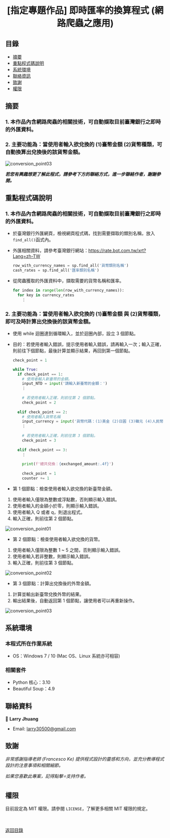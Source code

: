 <h1 align="center">
  <br>
  [指定專題作品] 即時匯率的換算程式 (網路爬蟲之應用)
</h1>


## 目錄
* [摘要](#摘要)
* [重點程式碼說明](#重點說明)
* [系統環境](#系統環境)
* [聯絡資訊](#聯絡資訊)
* [致謝](#致謝)
* [權限](#權限)


## 摘要
### 1. 本作品內含網路爬蟲的相關技術，可自動擷取目前臺灣銀行之即時的外匯資料。
### 2. 主要功能為：當使用者輸入欲兌換的 (1)臺幣金額 (2)貨幣種類，可自動換算出兌換後的該貨幣金額。

![conversion_point03](images/conversion_point03.gif)

<strong><em>若您有興趣想更了解此程式，請參考下方的聯絡方式，進一步聯絡作者，謝謝參閱。</em></strong>


## 重點程式碼說明
### 1. 本作品內含網路爬蟲的相關技術，可自動擷取目前臺灣銀行之即時的外匯資料。
* 於臺灣銀行外匯網頁，檢視網頁程式碼，找到需要擷取的類別名稱，放入`find_all()`函式內。
* 外匯相關資料，請參考臺灣銀行網站：https://rate.bot.com.tw/xrt?Lang=zh-TW
  ```python
  row_with_currency_names = sp.find_all('貨幣類別名稱')
  cash_rates = sp.find_all('匯率類別名稱')
  ```
  
* 從爬蟲獲取的外匯資料中，擷取需要的貨幣名稱和匯率。
  ```python
  for index in range(len(row_with_currency_names)):
    for key in currency_rates
      ⋮
  ```
  
### 2. 主要功能為：當使用者輸入欲兌換的 (1)臺幣金額 與 (2)貨幣種類，即可及時計算出兌換後的該貨幣金額。
* 使用 while 迴圈達到循環輸入，並於迴圈內部，設立 3 個節點。
* 目的：若使用者輸入錯誤，提示使用者輸入錯誤，請再輸入一次；輸入正確，則前往下個節點，最後計算並顯示結果，再回到第一個節點。
  ```python
  check_point = 1
  
  while True:
    if check_point == 1:
      # 使用者輸入新臺幣的金額。
      input_NTD = input('請輸入新臺幣的金額：')
      ⋮
      
      # 若使用者輸入正確，則前往第 2 個節點。
      check_point = 2
      
    elif check_point == 2:
      # 使用者輸入貨幣名稱
      input_currency = input('貨幣代碼：(1)美金 (2)日圓 (3)韓元 (4)人民幣 (5)澳幣\n\n請輸入您要兌換的貨幣代碼：')
      ⋮
      
      # 若使用者輸入正確，則前往第 3 個節點。
      check_point = 3
      
    elif check_point == 3:
      ⋮
      
      print(f'總共兌換：{exchanged_amount:.4f}')
      
      check_point = 1
      counter += 1
  ```

* 第 1 個節點：檢查使用者輸入欲兌換的新臺幣金額。
1. 使用者輸入僅限為整數或浮點數，否則顯示輸入錯誤。
2. 使用者輸入的金額小於零，則顯示輸入錯誤。
3. 使用者輸入 Q 或者 q，則退出程式。
4. 輸入正確，則前往第 2 個節點。

  ![conversion_point01](images/conversion_point01.gif)

* 第 2 個節點：檢查使用者輸入欲兌換的貨幣。
1. 使用者輸入僅限為整數 1 ~ 5 之間，否則顯示輸入錯誤。
2. 使用者輸入若非整數，則顯示輸入錯誤。
3. 輸入正確，則前往第 3 個節點。

  ![conversion_point02](images/conversion_point02.gif)
  
* 第 3 個節點：計算出兌換後的外幣金額。
1. 計算並輸出新臺幣兌換外幣的結果。
2. 輸出結果後，自動返回第 1 個節點，讓使用者可以再重新操作。

  ![conversion_point03](images/conversion_point03.gif)


## 系統環境
### 本程式所在作業系統
* OS：Windows 7 / 10 (Mac OS、Linux 系統亦可相容)

### 相關套件
* Python 核心：3.10
* Beautiful Soup：4.9


## 聯絡資料
👤 **Larry Jhuang**
  * Email: larry30500@gmail.com


## 致謝
*非常感謝指導老師 (Francesco Ke) 提供程式設計的靈感和方向，並充分教導程式設計的注意事項和相關細節。*

*如果您喜歡此專案，記得點擊⭐️支持作者。*


## 權限
目前設定為 MIT 權限。請參閱 `LICENSE`，了解更多相關 MIT 權限的規定。

<br><br>[返回目錄](#目錄)
